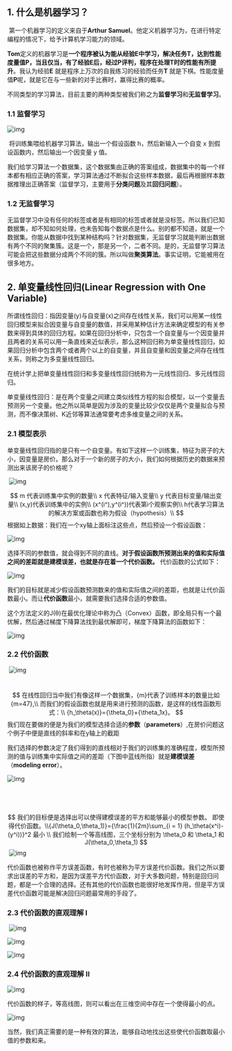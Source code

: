 





## 1. 什么是机器学习？

​	第一个机器学习的定义来自于**Arthur Samuel**。他定义机器学习为，在进行特定编程的情况下，给予计算机学习能力的领域。

​	**Tom**定义的机器学习是**一个程序被认为能从经验E中学习，解决任务T，达到性能度量值P，当且仅当，有了经验E后，经过P评判，程序在处理T时的性能有所提升**。我认为经验**E** 就是程序上万次的自我练习的经验而任务**T** 就是下棋。性能度量值**P**呢，就是它在与一些新的对手比赛时，赢得比赛的概率。

​	不同类型的学习算法，目前主要的两种类型被我们称之为**监督学习**和**无监督学习**。

### 1.1 监督学习

![img](./assets/v2-fd3531d0b9369139177a916b228550eb_720w.webp)

​	将训练集喂给机器学习算法，输出一个假设函数 h，然后新输入一个自变 x 到假设函数内，然后输出一个因变量 y 值。

​	我们给学习算法一个数据集，这个数据集由正确的答案组成，数据集中的每一个样本都有相应正确的答案，学习算法通过不断拟合这些样本数据，最后再根据样本数据推理出正确答案（监督学习，主要用于**分类问题**及其**回归问题**）。

### 1.2 无监督学习

​	无监督学习中没有任何的标签或者是有相同的标签或者就是没标签。所以我们已知数据集，却不知如何处理，也未告知每个数据点是什么。别的都不知道，就是一个数据集。你能从数据中找到某种结构吗？针对数据集，无监督学习就能判断出数据有两个不同的聚集簇。这是一个，那是另一个，二者不同。是的，无监督学习算法可能会把这些数据分成两个不同的簇。所以叫做**聚类算法**。事实证明，它能被用在很多地方。



## 2. 单变量线性回归(Linear Regression with One Variable)

​	所谓线性回归：指因变量(y)与自变量(x)之间存在线性关系，我们可以用某一线性回归模型来拟合因变量与自变量的数值，并采用某种估计方法来确定模型的有关参数来得到具体的回归方程。如果在回归分析中，只包含一个自变量与一个因变量并且两者的关系可以用一条直线来近似表示，那么这种回归称为单变量线性回归，如果回归分析中包含两个或者两个以上的自变量，并且自变量和因变量之间存在线性关系，则称之为多变量线性回归。

在统计学上把单变量线性回归和多变量线性回归统称为一元线性回归、多元线性回归。

单变量线性回归：是在两个变量之间建立类似线性方程的拟合模型，以一个变量去预测另一个变量。他之所以简单是因为涉及的变量比较少仅仅是两个变量拟合与预测，而不像决策树、K近邻等算法通常要考虑多维变量之间的关系。

### 2.1 模型表示

​	单变量线性回归指的是只有一个自变量。有如下这样一个训练集，特征为房子的大小，因变量是房价。那么对于一个新的房子的大小，我们如何根据历史的数据来预测出来该房子的价格呢？

​	![img](./assets/v2-421b4a130f1a65117cb83f4a693b408f_720w.webp)


$$
m 代表训练集中实例的数量\\
x 代表特征/输入变量\\
y 代表目标变量/输出变量\\
(x,y)代表训练集中的实例\\
(x^(i^),y^(i^))代表第i个观察实例\\
h代表学习算法的解决方案或函数也称为假设（hypothesis）\\
$$
​	根据如上数据：我们在一个xy轴上面标注这些点，然后预设一个假设函数：

![img](./assets/v2-e65d08e61369c394279d3786da28bade_720w.webp)



​	选择不同的参数值，就会得到不同的直线。**对于假设函数所预测出来的值和实际值之间的差距就是建模误差，也就是存在着一个代价函数。**
代价函数的公式如下：

![img](./assets/v2-40c915eb3c8ce341ce3209720b308e37_720w.webp)

​	我们的目标就是减少假设函数预测数来的值和实际值之间的差距，也就是让代价函数最小。而让**代价函数**最小，就需要我们选择合适的参数值。

​	这个方法定义的J(θ)在最优化理论中称为凸（Convex）函数，即全局只有一个最优解，然后通过梯度下降算法找到最优解即可，梯度下降算法的函数如下：

![img](./assets/v2-d19e51a8b286977143b2fc8368022a93_720w.webp)

### 2.2 代价函数

​	![img](./assets/d385f8a293b254454746adee51a027d4.png)

​	
$$
在线性回归当中我们有像这样一个数据集，{m}代表了训练样本的数量比如{m=47},\\
而我们的假设函数也就是用来进行预测的函数，是这样的线性函数形式：\\
{h_\theta(x)}={\theta_0}+{\theta_1x}。
$$
​	我们现在要做的便是为我们的模型选择合适的**参数**（**parameters**）,在房价问题这个例子中便是直线的斜率和在y轴上的截距

​	我们选择的参数决定了我们得到的直线相对于我们的训练集的准确程度，模型所预测的值与训练集中实际值之间的差距（下图中蓝线所指）就是**建模误差**（**modeling error**）。

![img](./assets/6168b654649a0537c67df6f2454dc9ba.png)

​	

​	
$$
我们的目标便是选择出可以使得建模误差的平方和能够最小的模型参数。 即使得代价函数。\\{J(\theta_0,\theta_1)}={\frac{1}{2m}\sum_{i = 1} (h_\theta(x^i)-(y^i))}^2 最小 \\
我们绘制一个等高线图，三个坐标分别为 \theta_0 和 \theta_1 和 J(\theta_0,\theta_1)
$$
​	![img](./assets/27ee0db04705fb20fab4574bb03064ab.png)

​	代价函数也被称作平方误差函数，有时也被称为平方误差代价函数。我们之所以要求出误差的平方和，是因为误差平方代价函数，对于大多数问题，特别是回归问题，都是一个合理的选择。还有其他的代价函数也能很好地发挥作用，但是平方误差代价函数可能是解决回归问题最常用的手段了。



### 2.3 代价函数的直观理解 l

​	![img](./assets/10ba90df2ada721cf1850ab668204dc9.png)

![img](./assets/10ba90df2ada721cf1850ab668204dc9-1700645658057-34.png)

![img](./assets/2c9fe871ca411ba557e65ac15d55745d.png)



### 2.4 代价函数的直观理解 II



![img](./assets/0b789788fc15889fe33fb44818c40852.png)

代价函数的样子，等高线图，则可以看出在三维空间中存在一个使得最小的点。

![img](./assets/86c827fe0978ebdd608505cd45feb774.png)

​	当然，我们真正需要的是一种有效的算法，能够自动地找出这些使代价函数取最小值的参数和来。

​	













